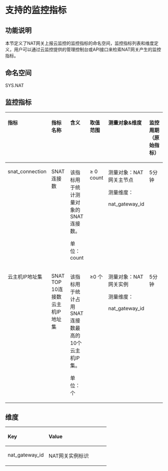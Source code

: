 # 支持的监控指标<a name="zh-cn_topic_0113772080"></a>

## 功能说明<a name="section352319314226"></a>

本节定义了NAT网关上报云监控的监控指标的命名空间，监控指标列表和维度定义，用户可以通过云监控提供的管理控制台或API接口来检索NAT网关产生的监控指标。

## 命名空间<a name="section48641254172217"></a>

SYS.NAT

## 监控指标<a name="section1954874112249"></a>

<a name="table102675383222"></a>
<table><thead align="left"><tr id="row726893842214"><th class="cellrowborder" valign="top" width="11.16888311168883%" id="mcps1.1.7.1.1"><p id="p20269183892219"><a name="p20269183892219"></a><a name="p20269183892219"></a>指标</p>
</th>
<th class="cellrowborder" valign="top" width="16.318368163183685%" id="mcps1.1.7.1.2"><p id="p16270153816220"><a name="p16270153816220"></a><a name="p16270153816220"></a>指标名称</p>
</th>
<th class="cellrowborder" valign="top" width="23.45765423457654%" id="mcps1.1.7.1.3"><p id="p527115383221"><a name="p527115383221"></a><a name="p527115383221"></a>含义</p>
</th>
<th class="cellrowborder" valign="top" width="12.34876512348765%" id="mcps1.1.7.1.4"><p id="p202711238192210"><a name="p202711238192210"></a><a name="p202711238192210"></a>取值范围</p>
</th>
<th class="cellrowborder" valign="top" width="18.008199180081995%" id="mcps1.1.7.1.5"><p id="p52723385226"><a name="p52723385226"></a><a name="p52723385226"></a>测量对象&amp;维度</p>
</th>
<th class="cellrowborder" valign="top" width="18.698130186981302%" id="mcps1.1.7.1.6"><p id="p12656105763615"><a name="p12656105763615"></a><a name="p12656105763615"></a>监控周期（原始指标）</p>
</th>
</tr>
</thead>
<tbody><tr id="row2272193812219"><td class="cellrowborder" valign="top" width="11.16888311168883%" headers="mcps1.1.7.1.1 "><p id="p149641356171117"><a name="p149641356171117"></a><a name="p149641356171117"></a>snat_connection</p>
</td>
<td class="cellrowborder" valign="top" width="16.318368163183685%" headers="mcps1.1.7.1.2 "><p id="p59647568111"><a name="p59647568111"></a><a name="p59647568111"></a>SNAT连接数</p>
</td>
<td class="cellrowborder" valign="top" width="23.45765423457654%" headers="mcps1.1.7.1.3 "><p id="p14964956111116"><a name="p14964956111116"></a><a name="p14964956111116"></a>该指标用于统计测量对象的SNAT连接数。</p>
<p id="p7369230172013"><a name="p7369230172013"></a><a name="p7369230172013"></a>单位：count</p>
</td>
<td class="cellrowborder" valign="top" width="12.34876512348765%" headers="mcps1.1.7.1.4 "><p id="p896412563116"><a name="p896412563116"></a><a name="p896412563116"></a>≥ 0 count</p>
</td>
<td class="cellrowborder" valign="top" width="18.008199180081995%" headers="mcps1.1.7.1.5 "><p id="p1964356101112"><a name="p1964356101112"></a><a name="p1964356101112"></a>测量对象：NAT网关主节点</p>
<p id="p823153843717"><a name="p823153843717"></a><a name="p823153843717"></a>测量维度：</p>
<p id="p125462015382"><a name="p125462015382"></a><a name="p125462015382"></a>nat_gateway_id</p>
</td>
<td class="cellrowborder" valign="top" width="18.698130186981302%" headers="mcps1.1.7.1.6 "><p id="p765645713612"><a name="p765645713612"></a><a name="p765645713612"></a>5分钟</p>
</td>
</tr>
<tr id="row1348614455913"><td class="cellrowborder" valign="top" width="11.16888311168883%" headers="mcps1.1.7.1.1 "><p id="p748617451398"><a name="p748617451398"></a><a name="p748617451398"></a>云主机IP地址集</p>
</td>
<td class="cellrowborder" valign="top" width="16.318368163183685%" headers="mcps1.1.7.1.2 "><p id="p62811656991"><a name="p62811656991"></a><a name="p62811656991"></a>SNAT TOP 10连接数云主机IP地址集</p>
</td>
<td class="cellrowborder" valign="top" width="23.45765423457654%" headers="mcps1.1.7.1.3 "><p id="p92811561694"><a name="p92811561694"></a><a name="p92811561694"></a>该指标用于统计占用SNAT连接数最高的10个云主机IP集。</p>
<p id="p853183420433"><a name="p853183420433"></a><a name="p853183420433"></a>单位：个</p>
</td>
<td class="cellrowborder" valign="top" width="12.34876512348765%" headers="mcps1.1.7.1.4 "><p id="p1528116561917"><a name="p1528116561917"></a><a name="p1528116561917"></a>≥0 个</p>
</td>
<td class="cellrowborder" valign="top" width="18.008199180081995%" headers="mcps1.1.7.1.5 "><p id="p57816332325"><a name="p57816332325"></a><a name="p57816332325"></a>测量对象：NAT网关实例</p>
<p id="p153301940183513"><a name="p153301940183513"></a><a name="p153301940183513"></a>测量维度：</p>
<p id="p93301940163514"><a name="p93301940163514"></a><a name="p93301940163514"></a>nat_gateway_id</p>
</td>
<td class="cellrowborder" valign="top" width="18.698130186981302%" headers="mcps1.1.7.1.6 "><p id="p1148634517920"><a name="p1148634517920"></a><a name="p1148634517920"></a>5分钟</p>
</td>
</tr>
</tbody>
</table>

## 维度<a name="section11173113215254"></a>

<a name="zh-cn_topic_0102475743_table13291038182217"></a>
<table><thead align="left"><tr id="zh-cn_topic_0102475743_row13292153862219"><th class="cellrowborder" valign="top" width="40.400000000000006%" id="mcps1.1.3.1.1"><p id="zh-cn_topic_0102475743_p17292638192211"><a name="zh-cn_topic_0102475743_p17292638192211"></a><a name="zh-cn_topic_0102475743_p17292638192211"></a>Key</p>
</th>
<th class="cellrowborder" valign="top" width="59.599999999999994%" id="mcps1.1.3.1.2"><p id="zh-cn_topic_0102475743_p92938385226"><a name="zh-cn_topic_0102475743_p92938385226"></a><a name="zh-cn_topic_0102475743_p92938385226"></a>Value</p>
</th>
</tr>
</thead>
<tbody><tr id="zh-cn_topic_0102475743_row1429373812228"><td class="cellrowborder" valign="top" width="40.400000000000006%" headers="mcps1.1.3.1.1 "><p id="zh-cn_topic_0102475743_p11777171991217"><a name="zh-cn_topic_0102475743_p11777171991217"></a><a name="zh-cn_topic_0102475743_p11777171991217"></a>nat_gateway_id</p>
</td>
<td class="cellrowborder" valign="top" width="59.599999999999994%" headers="mcps1.1.3.1.2 "><p id="zh-cn_topic_0102475743_p11777101931217"><a name="zh-cn_topic_0102475743_p11777101931217"></a><a name="zh-cn_topic_0102475743_p11777101931217"></a>NAT网关实例标识</p>
</td>
</tr>
</tbody>
</table>

